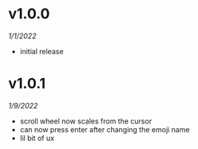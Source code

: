 # v1.0.0
_1/1/2022_
- initial release

# v1.0.1
_1/9/2022_
- scroll wheel now scales from the cursor
- can now press enter after changing the emoji name
- lil bit of ux
